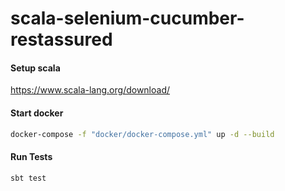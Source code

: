 # scala-selenium-cucumber-restassured

#### Setup scala

https://www.scala-lang.org/download/

#### Start docker

```sh
docker-compose -f "docker/docker-compose.yml" up -d --build
```

#### Run Tests

```sh
sbt test
```
